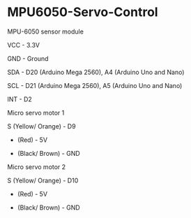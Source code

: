 # MPU6050-Servo-Control



MPU-6050 sensor module 

VCC - 3.3V 

GND - Ground

SDA - D20 (Arduino Mega 2560), A4 (Arduino Uno and Nano) 

SCL - D21 (Arduino Mega 2560), A5 (Arduino Uno and Nano) 

INT - D2 

Micro servo motor 1 

S (Yellow/ Orange) - D9 

+ (Red) - 5V
  
- (Black/ Brown) - GND
  
Micro servo motor 2 

S (Yellow/ Orange) - D10 

+ (Red) - 5V
  
- (Black/ Brown) - GND 

